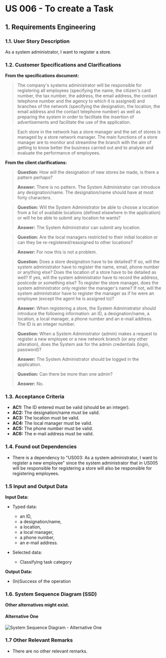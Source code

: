 # US 006 - To create a Task 

## 1. Requirements Engineering


### 1.1. User Story Description


As a system administrator, I want to register a store. 



### 1.2. Customer Specifications and Clarifications 


**From the specifications document:**

>   The company's systems administrator will be responsible for registering all employees (specifying
the name, the citizen's card number, the tax number, the address, the email address, the contact
telephone number and the agency to which it is assigned) and branches of the network (specifying
the designation, the location, the email address and the contact telephone number) as well as
preparing the system in order to facilitate the insertion of advertisements and facilitate the use of the
application.

>	Each store in the network has a store manager and the set of stores is managed by a store network
manager. The main functions of a store manager are to monitor and streamline the branch with the
aim of getting to know better the business carried out and to analyse and evaluate the performance
of employees.


**From the client clarifications:**

> **Question:**  How will the designation of new stores be made, is there a pattern perhaps?
>  
> **Answer:**  There is no pattern. The System Administrator can introduce any designation/name. The designation/name should have at most forty characters.


> **Question:**  Will the System Administrator be able to choose a location from a list of available locations (defined elsewhere in the application) or will he be able to submit any location he wants?
>  
> **Answer:** The System Administrator can submit any location.


 > **Question:**  Are the local managers restricted to their initial location or can they be re-registered/reassigned to other locations?
 >
 > **Answer:**  For now this is not a problem.


> **Question:**  Does a store designation have to be detailed? If so, will the system administrator have to register the name, email, phone number or anything else? Does the location of a store have to be detailed as well? If yes, will the system administrator have to record the address, postcode or something else? To register the store manager, does the system administrator only register the manager's name? If not, will the system administrator have to register the manager as if he were an employee (except the agent he is assigned to)?
> 
> **Answer:**  When registering a store, the System Administrator should introduce the following information: an ID, a designation/name, a location, a local manager, a phone number and an e-mail address. The ID is an integer number.


> **Question:**  When a System Administrator (admin) makes a request to register a new employee or a new network branch (or any other alteration), does the System ask for the admin credentials (login, password)?
> 
> **Answer:**  The System Administrator should be logged in the application.


> **Question:** Can there be more than one admin? 
> 
> **Answer:** No. 
 

### 1.3. Acceptance Criteria


* **AC1:** The ID entered must be valid (should be an integer).
* **AC2:** The designation/name must be valid.
* **AC3:** The location must be valid. 
* **AC4:** The local manager must be valid. 
* **AC5:** The phone number must be valid. 
* **AC6:** The e-mail address must be valid. 

### 1.4. Found out Dependencies


* There is a dependency to "US003: As a system administrator, I want to register a new employee" since the system administrator that in US005 will be responsible for registering a store will also be responsible for registering employees. 

### 1.5 Input and Output Data


**Input Data:**

* Typed data:
	* an ID, 
	* a designation/name,
    * a location,
	* a local manager, 
	* a phone number, 
	* an e-mail address.
	
* Selected data:
	* Classifying task category 


**Output Data:**

* (In)Success of the operation

### 1.6. System Sequence Diagram (SSD)

**Other alternatives might exist.**

#### Alternative One

![System Sequence Diagram - Alternative One](svg/us005-system-sequence-diagram-alternative-one.svg)


### 1.7 Other Relevant Remarks

*  There are no other relevant remarks. 